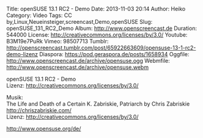 Title: openSUSE 13.1 RC2 - Demo
Date: 2013-11-03 20:14
Author: Heiko
Category: Video
Tags: CC by,Linux,Neueinsteiger,screencast,Demo,openSUSE
Slug: openSUSE_131_RC2_Demo
Album: http://www.openscreencast.de
Duration: 544000
License: http://creativecommons.org/licenses/by/3.0/
Youtube: B3M19e7PuRk
Vimeo: 98507713
Tumblr: http://openscreencast.tumblr.com/post/65922663609/opensuse-13-1-rc2-demo-lizenz
Diaspora: https://pod.geraspora.de/posts/1658934
Oggfile: http://www.openscreencast.de/archive/opensuse.ogg
Webmfile: http://www.openscreencast.de/archive/opensuse.webm

openSUSE 13.1 RC2 - Demo  
Lizenz: <http://creativecommons.org/licenses/by/3.0/>  
  
Musik:  
The Life and Death of a Certain K. Zabriskie, Patriarch by Chris Zabriskie
<http://chriszabriskie.com/>  
Lizenz: <http://creativecommons.org/licenses/by/3.0/>  
  
<http://www.opensuse.org/de/>


